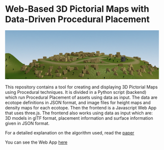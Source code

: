 # Web-Based 3D Pictorial Maps with Data-Driven Procedural Placement

![showcase image](showcase.png)

This repository contains a tool for creating and displaying 3D Pictorial Maps
using Procedural techniques. It is divided in a Python script (backend) which
run Procedural Placement of assets using data as input. The data are ecotope
definitions in JSON format, and image files for height maps and density maps
for each ecotope. Then the frontend is a Javascript Web App that uses three.js.
The frontend also works using data as input which are: 3D models in glTF format,
placement information and surface information given in JSON format.

For a detailed explanation on the algorithm used, read the
[paper](docs/paper.pdf)

You can see the Web App [here](https://henryxz.github.io/pictorial-map)